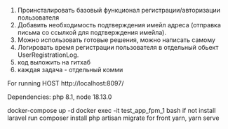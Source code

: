 1) Проинсталировать базовый функционал регистрации/авторизации пользователя
2) Добавить необходимость подтверждения имейл адреса (отправка письма со ссылкой для подтверждения имейла). 
3) Можно использовать готовые решения, можно написать самому
3) Логировать время регистрации пользователя в отдельный обьект UserRegistrationLog.
4) код выложить на гитхаб
5) каждая задача - отдельный комми

For running
HOST http://localhost:8097/

Dependencies: php 8.1, node 18.13.0

docker-compose up -d
docker exec -it test_app_fpm_1 bash
if not install laravel run composer install
php artisan migrate
for front yarn, yarn serve

